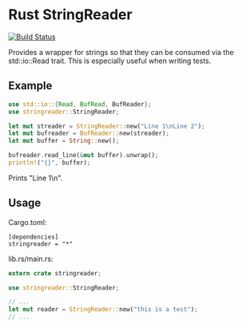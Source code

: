 # Rust StringReader

[![Build Status](https://travis-ci.org/Leopard2A5/rust-stringreader.svg?branch=master)](https://travis-ci.org/Leopard2A5/rust-stringreader)

Provides a wrapper for strings so that they can be consumed via the std::io::Read trait. This is especially useful when writing tests.

## Example

```rust
use std::io::{Read, BufRead, BufReader};
use stringreader::StringReader;

let mut streader = StringReader::new("Line 1\nLine 2");
let mut bufreader = BufReader::new(streader);
let mut buffer = String::new();

bufreader.read_line(&mut buffer).unwrap();
println!("{}", buffer);
```

Prints "Line 1\n".

## Usage

Cargo.toml:
```
[dependencies]
stringreader = "*"
```

lib.rs/main.rs:
```rust
extern crate stringreader;

use stringreader::StringReader;

// ...
let mut reader = StringReader::new("this is a test");
// ...
```
